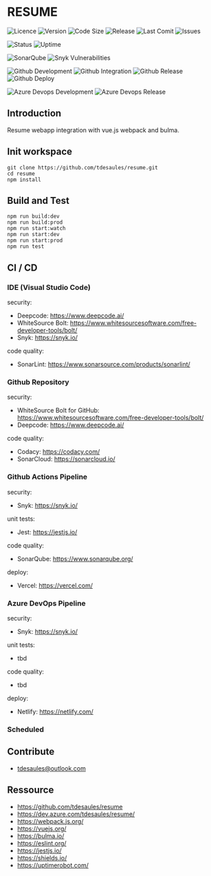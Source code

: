 # RESUME

![Licence](https://img.shields.io/github/license/tdesaules/resume?color=blue)
![Version](https://img.shields.io/github/package-json/v/tdesaules/resume?color=blue)
![Code Size](https://img.shields.io/github/languages/code-size/tdesaules/resume)
![Release](https://img.shields.io/github/v/release/tdesaules/resume?color=blue)
![Last Comit](https://img.shields.io/github/last-commit/tdesaules/resume)
![Issues](https://img.shields.io/github/issues-raw/tdesaules/resume)

![Status](https://img.shields.io/uptimerobot/status/m786436753-308971c88c0c631bb6b46c02)
![Uptime](https://img.shields.io/uptimerobot/ratio/m786436753-308971c88c0c631bb6b46c02)

![SonarQube](https://img.shields.io/sonar/quality_gate/tdesaules_resume?label=quality%20gate&logo=sonarqube&logoColor=white&server=https%3A%2F%2Fsonarcloud.io)
![Snyk Vulnerabilities](https://img.shields.io/snyk/vulnerabilities/github/tdesaules/resume?logo=snyk&logoColor=white)

![Github Development](https://img.shields.io/github/workflow/status/tdesaules/resume/Development?label=development&logo=github-actions&logoColor=white)
![Github Integration](https://img.shields.io/github/workflow/status/tdesaules/resume/Integration?label=integration&logo=github-actions&logoColor=white)
![Github Release](https://img.shields.io/github/workflow/status/tdesaules/resume/Release?label=release&logo=github-actions&logoColor=white)
![Github Deploy](https://img.shields.io/github/workflow/status/tdesaules/resume/Deploy?label=deploy&logo=github-actions&logoColor=white)

![Azure Devops Development](https://img.shields.io/azure-devops/build/tdesaules/resume/13?label=development&logo=azure-pipelines&logoColor=white)
![Azure Devops Release](https://img.shields.io/azure-devops/build/tdesaules/1de24ddb-bfb8-43cb-827d-d5673364bbd4/14?label=release&logo=azure-pipelines&logoColor=white)

## Introduction

Resume webapp integration with vue.js webpack and bulma.

## Init workspace

```shell
git clone https://github.com/tdesaules/resume.git
cd resume
npm install
```

## Build and Test

```shell
npm run build:dev
npm run build:prod
npm run start:watch
npm run start:dev
npm run start:prod
npm run test
```

## CI / CD

### IDE (Visual Studio Code)

security:
  -  Deepcode: <https://www.deepcode.ai/>
  -  WhiteSource Bolt: <https://www.whitesourcesoftware.com/free-developer-tools/bolt/>
  -  Snyk: <https://snyk.io/>

code quality:
  -  SonarLint: <https://www.sonarsource.com/products/sonarlint/>

### Github Repository

security:
  -  WhiteSource Bolt for GitHub: <https://www.whitesourcesoftware.com/free-developer-tools/bolt/>
  -  Deepcode: <https://www.deepcode.ai/>

code quality:
  -  Codacy: <https://codacy.com/>
  -  SonarCloud: <https://sonarcloud.io/>

### Github Actions Pipeline

security:
  -  Snyk: <https://snyk.io/>

unit tests:
  -  Jest: <https://jestjs.io/>

code quality:
  -  SonarQube: <https://www.sonarqube.org/>

deploy:
  -  Vercel: <https://vercel.com/>

### Azure DevOps Pipeline

security:
  -  Snyk: <https://snyk.io/>

unit tests:
  -  tbd

code quality:
  -  tbd

deploy:
  -  Netlify: <https://netlify.com/>

### Scheduled

## Contribute

  -  tdesaules@outlook.com

## Ressource

  -  <https://github.com/tdesaules/resume> 
  -  <https://dev.azure.com/tdesaules/resume/>
  -  <https://webpack.js.org/>
  -  <https://vuejs.org/>
  -  <https://bulma.io/>
  -  <https://eslint.org/>
  -  <https://jestjs.io/>
  -  <https://shields.io/>
  -  <https://uptimerobot.com/>
